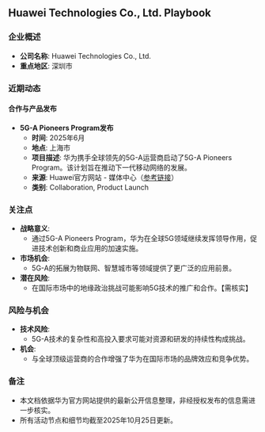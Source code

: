 ## Huawei Technologies Co., Ltd. Playbook

### 企业概述
- **公司名称**: Huawei Technologies Co., Ltd.
- **重点地区**: 深圳市

### 近期动态

#### 合作与产品发布
- **5G-A Pioneers Program发布**
  - **时间**: 2025年6月
  - **地点**: 上海市
  - **项目描述**: 华为携手全球领先的5G-A运营商启动了5G-A Pioneers Program。该计划旨在推动下一代移动网络的发展。
  - **来源**: Huawei官方网站 - 媒体中心（[参考链接](https://www.huawei.com/en/media-center/transform/16/12-telecoms-huawei-report)）
  - **类别**: Collaboration, Product Launch

### 关注点
- **战略意义**: 
  - 通过5G-A Pioneers Program，华为在全球5G领域继续发挥领导作用，促进技术创新和商业应用的加速实施。
- **市场机会**:
  - 5G-A的拓展为物联网、智慧城市等领域提供了更广泛的应用前景。
- **潜在风险**:
  - 在国际市场中的地缘政治挑战可能影响5G技术的推广和合作。【需核实】
  
### 风险与机会
- **技术风险**: 
  - 5G-A技术的复杂性和高投入要求可能对资源和研发的持续性构成挑战。
- **机会**:
  - 与全球顶级运营商的合作增强了华为在国际市场的品牌效应和竞争优势。
  
### 备注
- 本文档依据华为官方网站提供的最新公开信息整理，非经授权发布的信息需进一步核实。
- 所有活动节点和细节均截至2025年10月25日更新。